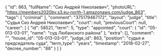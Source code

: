 {
    "id": 863,
    "fullName": "Сиз Андрей Николаевич",
    "photoURL": "https://members2020by.s3.eu-north-1.amazonaws.com/judge_863",
    "tags": [
        "criminal"
    ],
    "comment": "375179467172",
    "layout": "judge",
    "title": "Судья Сиз Андрей Николаевич",
    "court": null,
    "previousCourt": null,
    "career": [
        {
            "id": 58521,
            "term": 5,
            "type": "appointed",
            "court": {
                "id": "05-013-03-01",
                "name": "суд Любанского района"
            },
            "extra": [],
            "comment": "",
            "house_id": "05-013-03-01",
            "judge_id": 863,
            "position": "судья и председатель суда",
            "term_type": "years",
            "timestamp": "2018-02-27",
            "decree_number": "88"
        }
    ]
}